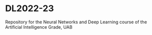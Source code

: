# DL2022-23
Repository for the Neural Networks and Deep Learning course of the Artificial Intelligence Grade, UAB
